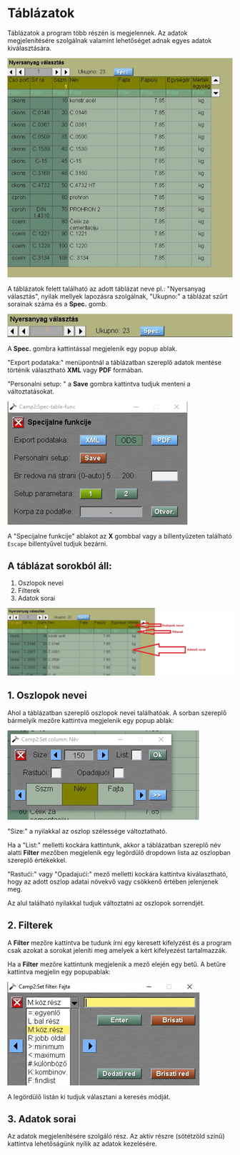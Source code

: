 # Táblázatok

Táblázatok a program több részén is megjelennek. Az adatok megjelenítésére szolgálnak valamint lehetőséget adnak egyes adatok kiválasztására.


![Image](hutablazat.jpg)

A táblázatok felett található az adott táblázat neve pl.: "Nyersanyag választás", nyilak mellyek lapozásra szolgálnak, "Ukupno:" a táblázat szűrt sorainak száma és a **Spec.** gomb.


![image](hutablazatfelso.jpg)

A **Spec.** gombra kattintással megjelenik egy popup ablak.



"Export podataka:" menüpontnál a táblázatban szereplő adatok mentése történik választható **XML** vagy **PDF** formában.

"Personalni setup: " a **Save** gombra kattintva tudjuk menteni a változtatásokat. 

![image](tablaspec.jpg)


A "Specijalne funkcije" ablakot az **X** gombbal vagy a billentyűzeten található `Escape` billentyűvel tudjuk bezárni.

## A táblázat sorokból áll:

1. Oszlopok nevei
2. Filterek
3. Adatok sorai

![image](hutablazatnyilak.jpg)


## 1. Oszlopok nevei

Ahol a táblázatban szereplő oszlopok nevei találhatóak. A sorban szereplő bármelyik mezőre kattintva megjelenik egy popup ablak:


![image](hutablanevek.jpg)

"Size:" a nyilakkal az oszlop szélessége változtatható.

Ha a "List:" melletti kockára kattintunk, akkor a táblázatban szereplő név alatti **Filter** mezőben megjelenik egy legördülő dropdown lista az oszlopban szereplő értékekkel.

"Rastući:" vagy "Opadajući:" mező melletti kockára kattintva kiválasztható, hogy az adott oszlop adatai növekvő vagy csökkenő értében jelenjenek meg. 

Az alul található nyilakkal tudjuk változtatni az oszlopok sorrendjét.


## 2. Filterek

A **Filter** mezőre kattintva be tudunk írni egy keresett kifelyzést és a program csak azokat a sorokat jeleníti meg amelyek a kért kifelyezést tartalmazzák.

Ha a **Filter** mezőre kattintunk megjelenik a mező elején egy betű. A betűre kattintva megjelin egy popupablak:


![image](hutablazatfilter.jpg)

A legördülő listán ki tudjuk választani a keresés módját.


## 3. Adatok sorai

Az adatok megjelenítésére szolgáló rész. Az aktív részre (sötétzöld színű) kattintva lehetőságünk nyílik az adatok kezelésére.

